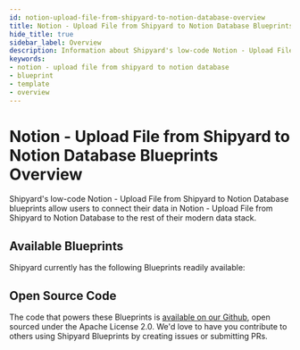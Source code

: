 ```yaml
---
id: notion-upload-file-from-shipyard-to-notion-database-overview
title: Notion - Upload File from Shipyard to Notion Database Blueprints Overview
hide_title: true
sidebar_label: Overview
description: Information about Shipyard's low-code Notion - Upload File from Shipyard to Notion Database templates.
keywords:
- notion - upload file from shipyard to notion database
- blueprint
- template
- overview
---
```


# Notion - Upload File from Shipyard to Notion Database Blueprints Overview

Shipyard's low-code Notion - Upload File from Shipyard to Notion Database blueprints allow users to connect their data in Notion - Upload File from Shipyard to Notion Database to the rest of their modern data stack.

## Available Blueprints
Shipyard currently has the following Blueprints readily available: 

## Open Source Code
The code that powers these Blueprints is [available on our Github](None), open sourced under the Apache License 2.0. We'd love to have you contribute to others using Shipyard Blueprints by creating issues or submitting PRs.
